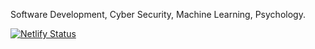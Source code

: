 Software Development, Cyber Security, Machine Learning, Psychology.

[![Netlify Status](https://api.netlify.com/api/v1/badges/ca2521d8-9239-43d9-9d85-c758b4dbd6f0/deploy-status)](https://app.netlify.com/sites/cybernotes/deploys)